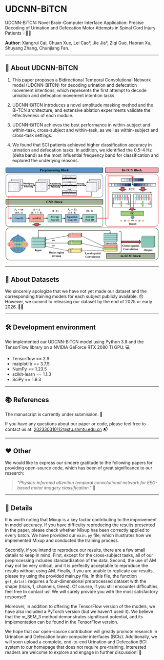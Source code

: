 # UDCNN-BiTCN  
UDCNN-BiTCN: Novel Brain-Computer Interface Application: Precise Decoding of Urination and Defecation Motor Attempts in Spinal Cord Injury Patients 💡🚽💩

**Author**: Xiangrui Cai, Chuan Xue, Lei Cao*, Jie Jia*, Ziqi Guo, Haoran Xu, Shuyang Zhang, Chunjiang Fan.

---

## 🧠 About UDCNN-BiTCN  
1. This paper proposes a Bidirectional Temporal Convolutional Network model (UDCNN-BiTCN) for decoding urination and defecation movement intentions, which represents the first attempt to decode urination and defecation movement intention tasks. 

2. UDCNN-BiTCN introduces a novel amplitude masking method and the Bi-TCN architecture, and extensive ablation experiments validate the effectiveness of each module. 

3. UDCNN-BiTCN achieves the best performance in within-subject and within-task, cross-subject and within-task, as well as within-subject and cross-task settings. 

4. We found that SCI patients achieved higher classification accuracy in urination and defecation tasks. In addition, we identified the 0.5–4 Hz (delta band) as the most influential frequency band for classification and explored the underlying reasons.

![Model](./model.png)

---

## 📁 About Datasets  
We sincerely apologize that we have not yet made our dataset and the corresponding training models for each subject publicly available. 😞 However, we commit to releasing our dataset by the end of 2025 or early 2026. 📅✅

---

## 🛠️ Development environment  
We implemented our UDCNN-BiTCN model using Python 3.8 and the TensorFlow library on a NVIDIA GeForce RTX 2080 Ti GPU. 💻

- Tensorflow == 2.9  
- matplotlib == 3.7.5  
- NumPy == 1.23.5  
- scikit-learn == 1.1.3  
- SciPy == 1.9.3  

---

## 📚 References  
The manuscript is currently under submission. 📝

If you have any questions about our paper or code, please feel free to contact us at: 202330310112@stu.shmtu.edu.cn 📬

---

## ❤️ Other  
We would like to express our sincere gratitude to the following papers for providing open-source code, which has been of great significance to our research:

> *"Physics-informed attention temporal convolutional network for EEG-based motor imagery classification."* 🧪

---

## 🧩 Details  
It is worth noting that Mixup is a key factor contributing to the improvement in model accuracy. If you have difficulty reproducing the results presented in the paper, please check whether Mixup has been correctly applied to every batch. We have provided our `main.py` file, which illustrates how we implemented Mixup and conducted the training process. 

Secondly, if you intend to reproduce our results, there are a few small details to keep in mind. First, except for the cross-subject tasks, all of our preprocessing includes standardization of the data. Second, the use of AM may not be very critical, and it is perfectly acceptable to reproduce the results without using AM. Finally, if you are unable to replicate our results, please try using the provided main.py file. In this file, the function `get_data()` requires a four-dimensional preprocessed dataset with the shape (trials, 1, channels, times). Of course, if you still encounter difficulties, feel free to contact us! We will surely provide you with the most satisfactory response!!

Moreover, in addition to offering the TensorFlow version of the models, we have also included a PyTorch version (but we haven't used it). We believe that the m_SEM_3 method demonstrates significant potential, and its implementation can be found in the TensorFlow version. 

We hope that our open-source contribution will greatly promote research in Urination and Defecation brain-computer interfaces (BCIs). Additionally, we will soon upload a complete, end-to-end Urination and Defecation BCI system to our homepage that does not require pre-training. Interested readers are welcome to explore and engage in further discussion! 👋

